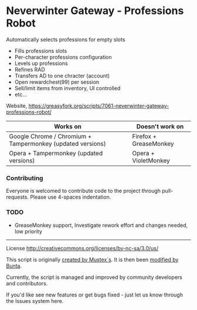 # Neverwinter Gateway - Professions Robot 
Automatically selects professions for empty slots

+ Fills professions slots
+ Per-character professions configuration
+ Levels up professions
+ Refines RAD
+ Transfers AD to one chracter (account)
+ Open rewardchest(99) per session
+ Sell/limit items from inventory, UI controlled
+ etc...

Website, https://greasyfork.org/scripts/7061-neverwinter-gateway-professions-robot/

Works on | Doesn't work on
---------|----------------
Google Chrome / Chromium + Tampermonkey (updated versions) | Firefox + GreaseMonkey
Opera + Tampermonkey (updated versions) | Opera + VioletMonkey 


### Contributing
Everyone is welcomed to contribute code to the project through pull-requests. Please use 4-spaces indentation.

### TODO
+ GreaseMonkey support, Investigate rework effort and changes needed, low priority

* * *

License http://creativecommons.org/licenses/by-nc-sa/3.0/us/

This script is originally [created by Mustex´s](http://userscripts.org/scripts/show/170920). It is then been [modified by Bunta](https://greasyfork.org/en/scripts/771-neverwinter-gateway-professions-robot).

Currently, the script is managed and improved by community developers and contributors.

If you'd like see new features or get bugs fixed - just let us know through the Issues system here.
